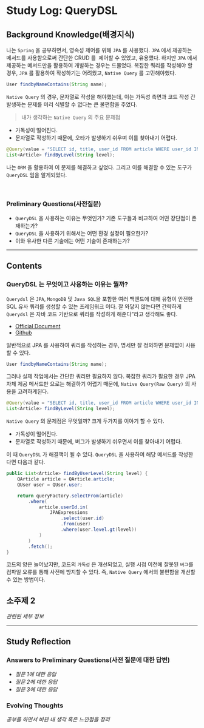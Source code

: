 # Study Log: QueryDSL

## Background Knowledge(배경지식)

나는 `Spring` 을 공부하면서, 영속성 제어를 위해 `JPA` 를 사용했다. `JPA` 에서 제공하는 메서드를 사용함으로써 간단한  CRUD 를` `제어할 수 있었고, 유용했다. 하지만 `JPA` 에서 제공하는 메서드만을 활용하여 개발하는 경우는 드물었다. 복잡한 쿼리를 작성해야 할 경우, `JPA` 를 활용하여 작성하기는 어려웠고, `Native Query` 를 고민해야했다. 

```java
User findbyNameContains(String name);
```

`Native Query` 의 경우, 문자열로 작성을 해야했는데, 이는 가독성 측면과 코드 작성 간 발생하는 문제를 미리 식별할 수 없다는 큰 불편함을 주었다.

> 내가 생각하는 `Native Query` 의 주요 문제점

- 가독성이 떨어진다.
- 문자열로 작성하기 때문에, 오타가 발생하기 쉬우며 이를 찾아내기 어렵다.


```java
@Query(value = "SELECT id, title, user_id FROM article WHERE user_id IN (SELECT id FROM user WHERE level > :level)", nativeQuery = true)
List<Article> findByLevel(String level);
```

나는 `ORM` 을 활용하여 이 문제를 해결하고 싶었다. 그리고 이를 해결할 수 있는 도구가 `QueryDSL` 임을 알게되었다.

<br>

### Preliminary Questions(사전질문)

- `QueryDSL` 을 사용하는 이유는 무엇인가? 기존 도구들과 비교하여 어떤 장단점이 존재하는가?
- `QueryDSL` 을 사용하기 위해서는 어떤 환경 설정이 필요한가?
- 이와 유사한 다른 기술에는 어떤 기술이 존재하는가?

---

## Contents

### QueryDSL 는 무엇이고 사용하는 이유는 뭘까?

`Querydsl` 은 `JPA`, `MongoDB` 및 `Java SQL`을 포함한 여러 백엔드에 대해 유형이 안전한 SQL 유사 쿼리를 생성할 수 있는 프레임워크 이다.  잘 와닿지 않는다면 간략하게 `Querydsl` 은 자바 코드 기반으로 쿼리를 작성하게 해준다”라고 생각해도 좋다.

- [Official Document](http://querydsl.com/)
- [Github](https://github.com/querydsl/querydsl)

일반적으로 JPA 를 사용하여 쿼리를 작성하는 경우, 명세만 잘 정의하면 문제없이 사용할 수 있다.

```java
User findbyNameContains(String name);
```

그러나 실제 작업에서는 간단한 쿼리만 필요하지 않다. 복잡한 쿼리가 필요한 경우 JPA 자체 제공 메서드만 으로는 해결하기 어렵기 때문에, `Native Query(Raw Query)` 의 사용을 고려하게된다.

```java
@Query(value = "SELECT id, title, user_id FROM article WHERE user_id IN (SELECT id FROM user WHERE level > :level)", nativeQuery = true)
List<Article> findByLevel(String level);
```

`Native Query` 의 문제점은 무엇일까? 크게 두가지를 이야기 할 수 있다.

- 가독성이 떨어진다.
- 문자열로 작성하기 때문에, 버그가 발생하기 쉬우면서 이를 찾아내기 어렵다.


이 때 `QueryDSL` 가 해결책이 될 수 있다. `QueryDSL` 을 사용하여 해당 메서드를 작성한다면 다음과 같다.

```java
public List<Article> findByUserLevel(String level) {
    QArticle article = QArticle.article;
    QUser user = QUser.user;

    return queryFactory.selectFrom(article)
        .where(
            article.userId.in(
                JPAExpressions
                    .select(user.id)
                    .from(user)
                    .where(user.level.gt(level))
            )
        )
        .fetch();
}
```

코드의 양은 늘어났지만, 코드의 `가독성` 은 개선되었고, 실행 시점 이전에 잘못된 `버그`를 컴파일 오류를 통해 사전에 방지할 수 있다. 즉, `Native Query` 에서의 불편함을 개선할 수 있는 방법이다.

## 소주제 2

_관련된 세부 정보_

---

## Study Reflection

### Answers to Preliminary Questions(사전 질문에 대한 답변)

- _질문 1에 대한 응답_
- _질문 2에 대한 응답_
- _질문 3에 대한 응답_

### Evolving Thoughts

_공부를 하면서 바뀐 내 생각 혹은 느낀점을 정리_
